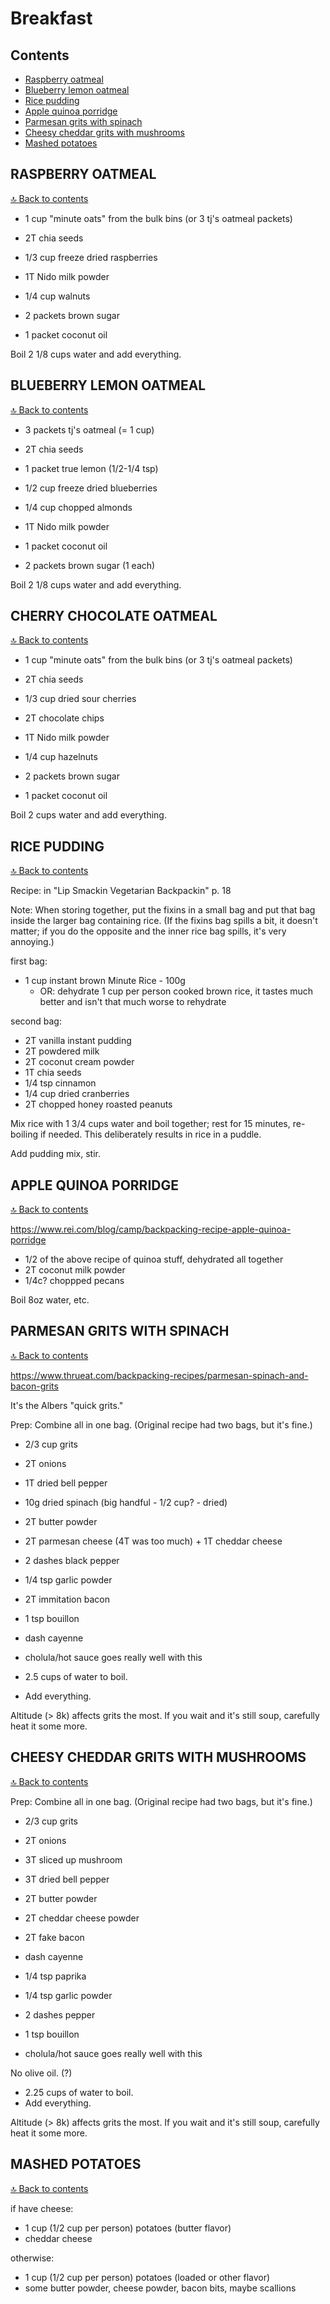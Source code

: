 # Breakfast

## Contents

- [Raspberry oatmeal](#raspberry-oatmeal)
- [Blueberry lemon oatmeal](#blueberry-lemon-oatmeal)
- [Rice pudding](#rice-pudding)
- [Apple quinoa porridge](#apple-quinoa-porridge)
- [Parmesan grits with spinach](#parmesan-grits-with-spinach)
- [Cheesy cheddar grits with mushrooms](#cheesy-cheddar-grits-with-mushrooms)
- [Mashed potatoes](#mashed-potatoes)

## RASPBERRY OATMEAL

[🔝 Back to contents](#contents)

- 1 cup "minute oats" from the bulk bins (or 3 tj's oatmeal packets)
- 2T chia seeds
- 1/3 cup freeze dried raspberries
- 1T Nido milk powder
- 1/4 cup walnuts

- 2 packets brown sugar
- 1 packet coconut oil

Boil 2 1/8 cups water and add everything.

## BLUEBERRY LEMON OATMEAL

[🔝 Back to contents](#contents)

- 3 packets tj's oatmeal (= 1 cup)
- 2T chia seeds
- 1 packet true lemon (1/2-1/4 tsp)
- 1/2 cup freeze dried blueberries
- 1/4 cup chopped almonds
- 1T Nido milk powder

- 1 packet coconut oil
- 2 packets brown sugar (1 each)

Boil 2 1/8 cups water and add everything.

## CHERRY CHOCOLATE OATMEAL

[🔝 Back to contents](#contents)

- 1 cup "minute oats" from the bulk bins (or 3 tj's oatmeal packets)
- 2T chia seeds
- 1/3 cup dried sour cherries
- 2T chocolate chips
- 1T Nido milk powder
- 1/4 cup hazelnuts

- 2 packets brown sugar
- 1 packet coconut oil

Boil 2 cups water and add everything.

## RICE PUDDING

[🔝 Back to contents](#contents)

Recipe: in "Lip Smackin Vegetarian Backpackin" p. 18

Note: When storing together, put the fixins in a small bag and put that bag inside the larger bag containing rice. (If the fixins bag spills a bit, it doesn't matter; if you do the opposite and the inner rice bag spills, it's very annoying.)

first bag:
- 1 cup instant brown Minute Rice - 100g
    - OR: dehydrate 1 cup per person cooked brown rice, it tastes much better and isn't that much worse to rehydrate

second bag:
- 2T vanilla instant pudding
- 2T powdered milk
- 2T coconut cream powder
- 1T chia seeds
- 1/4 tsp cinnamon
- 1/4 cup dried cranberries
- 2T chopped honey roasted peanuts

Mix rice with 1 3/4 cups water and boil together; rest for 15 minutes, re-boiling if needed. This deliberately results in rice in a puddle.

Add pudding mix, stir.

## APPLE QUINOA PORRIDGE

[🔝 Back to contents](#contents)

https://www.rei.com/blog/camp/backpacking-recipe-apple-quinoa-porridge

- 1/2 of the above recipe of quinoa stuff, dehydrated all together
- 2T coconut milk powder
- 1/4c? choppped pecans

Boil 8oz water, etc.

## PARMESAN GRITS WITH SPINACH

[🔝 Back to contents](#contents)

https://www.thrueat.com/backpacking-recipes/parmesan-spinach-and-bacon-grits

It's the Albers "quick grits."

Prep: Combine all in one bag. (Original recipe had two bags, but it's fine.)

- 2/3 cup grits
- 2T onions
- 1T dried bell pepper
- 10g dried spinach (big handful - 1/2 cup? - dried)
- 2T butter powder
- 2T parmesan cheese (4T was too much) + 1T cheddar cheese
- 2 dashes black pepper
- 1/4 tsp garlic powder
- 2T immitation bacon
- 1 tsp bouillon
- dash cayenne

- cholula/hot sauce goes really well with this

- 2.5 cups of water to boil.
- Add everything.

Altitude (> 8k) affects grits the most. If you wait and it's still soup, carefully heat it some more.

## CHEESY CHEDDAR GRITS WITH MUSHROOMS

[🔝 Back to contents](#contents)

Prep: Combine all in one bag. (Original recipe had two bags, but it's fine.)

- 2/3 cup grits
- 2T onions
- 3T sliced up mushroom
- 3T dried bell pepper
- 2T butter powder
- 2T cheddar cheese powder
- 2T fake bacon
- dash cayenne
- 1/4 tsp paprika
- 1/4 tsp garlic powder
- 2 dashes pepper
- 1 tsp bouillon

- cholula/hot sauce goes really well with this

No olive oil. (?)

- 2.25 cups of water to boil.
- Add everything.

Altitude (> 8k) affects grits the most. If you wait and it's still soup, carefully heat it some more.

## MASHED POTATOES

[🔝 Back to contents](#contents)

if have cheese:
- 1 cup (1/2 cup per person) potatoes (butter flavor)
- cheddar cheese

otherwise:
- 1 cup (1/2 cup per person) potatoes (loaded or other flavor)
- some butter powder, cheese powder, bacon bits, maybe scallions
